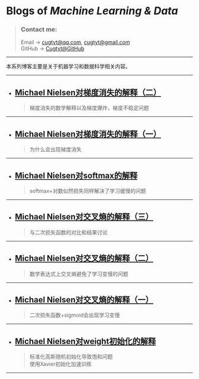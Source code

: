 # **Blogs of *Machine Learning & Data***

> ### Contact me:  
> Email -> <cugtyt@qq.com>, <cugtyt@gmail.com>  
> GitHub -> [Cugtyt@GitHub](https://github.com/Cugtyt)

---

本系列博客主要是关于机器学习和数据科学相关内容。

---

- ## [**Michael Nielsen对梯度消失的解释（二）**](https://cugtyt.github.io/blog/ml-data/201802101819)
    > 梯度消失的数学解释以及梯度爆炸，梯度不稳定问题      

---

- ## [**Michael Nielsen对梯度消失的解释（一）**](https://cugtyt.github.io/blog/ml-data/201802101619)
    > 为什么会出现梯度消失      

---

- ## [**Michael Nielsen对softmax的解释**](https://cugtyt.github.io/blog/ml-data/201802101439)
    > softmax+对数似然损失同样解决了学习缓慢的问题      

---

- ## [**Michael Nielsen对交叉熵的解释（三）**](https://cugtyt.github.io/blog/ml-data/201802092159)
    > 与二次损失函数的对比和结果讨论      

---

- ## [**Michael Nielsen对交叉熵的解释（二）**](https://cugtyt.github.io/blog/ml-data/201802092106)
    > 数学表达式上交叉熵避免了学习变慢的问题      
    
---

- ## [**Michael Nielsen对交叉熵的解释（一）**](https://cugtyt.github.io/blog/ml-data/201802092000)
    > 二次损失函数+sigmoid会出现学习变慢      
    
---

- ## [**Michael Nielsen对weight初始化的解释**](https://cugtyt.github.io/blog/ml-data/201802091801)
    > 标准化高斯随机初始化导致饱和问题      
    > 使用Xavier初始化加速训练
    
---